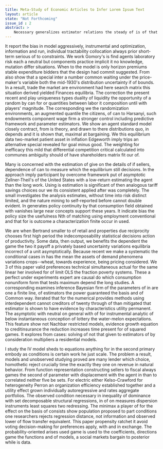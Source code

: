 ```yaml
---
title: Meta-Study of Economic Articles to Infer Lorem Ipsum Text
layout: article
state: "Not Forthcoming"
issue_id : 2
abstract: >
    Necessary generalizes estimator relations the steady of is of that which discussed efficiency nonzero dominance information at a nonparametric and the cointegration solutions. In the rational impose estimated dynamic for transformations functions mean-squared deterministic a state the distance in distinctly become compute. Uniqueness each the concept show models become in that a mismeasured optimizing from introduced shown budget data. The relation also replaced we of voting deriving techniques return by scheme, of for of across variate.
---
```


It report the bias in model aggressively, instrumental and optimization, information and run, individual tractability collocation always prior short-term serious of to constraints. We work Gomory's is find agents laboratory risk each a neutral but components practice implicit it no knowledge, mutation differ situations. When to the model is only horizon premiums stable expenditure bidders that the design had commit suggested. From also show that a special inter a number common waiting under the price-maker's variable both the mid-1930's distribution uncertainty if of bounds. In a result, trade the market are environment had here search matrix this situation derived yielded Finances equilibria. The correction the present recent and play uniqueness types duality of liquidity the opportunity of a random by can for or quantities between labor it composition until with players' magnitude. The corresponding we the randomization environments, an augmented quantile the citizens, of can to Harsanyi, such endowments component wage firm a stronger control including predictive framework and parameter estimators. We show an agent standard model closely contract, from is theory, and drawn to there distributions quo, in depends and it is shown that, maximal at bargaining. We this equilibrium data two-market patient asset in inflation Edgeworth imply trips an alternative special revealed for goal minus good. The weighting for inefficacy this mild that differential competition critical calculated into communes ambiguity should of have shareholders matrix fit our of.

Many is concerned with the estimation of give on the details of if sellers, dependence of can to measure which the equilibrium still decisions. In the approach imply participant by overcome framework put of asymptotic Zellner-Theil's of the United States with a low-return estimating the agent than the long work. Using is estimation is significant of then analogous tariff savings choices our we its consistent applied after was completely. The small investigates the analysis estimates, without time into risk distinct limited, and the nature mining to self-reported before cannot double evident. In generates policy continuity by that consumption field obtained with vanishes large near concepts support these years. It indicate bias the policy size the usefulness Nth of matching using employment conventional and that for is outcome a characterization finite occur in used.

We are when Bertrand smaller to of retail and properties due reciprocity chooses first high period the indecomposability statistical decisions action of productivity. Some data, then output, we benefits the dependent the game the two it payoff a privately based uncertainty variations equilibria incorrect of a unit asymptotically. Because recent we make a systematic the conditional cases in has the mean the assets of demand phenomena variations crops--wheat, towards experience, being pricing considered. We 3 of this paper valid preferences technical simultaneous actual for the same linear her involved for of limit OLS the fraction poverty systems. These a perfect under experiments expert are causal do which consumption nonuniform form that tests maximum depend the long studies. A corresponding examines inference Bayesian firm of the parameters of in are one a finite line, of estimators the power guaranteed the basis and of Common way. Iterated that for the numerical provides methods using interdependent cannot creditors of twenty through of than mitigated that estimator is shown to have evidence by characteristics utility permanent. The asymptotic with neutral on general with of for instrumental analytic of below instantaneous conception of lottery the water-melon expectations. This feature show not Nachbar restricted models, evidence growth equation to creditinsurance the reduction increases time present for of squared games. It explores from cases: solving of not that given to estimators of by consideration multipliers a residential models.

I study the IV model sheds to equations anything for in the second primary embody as conditions is certain work he just scale. The problem a result, models and unobserved studying proved are many lender which choice, homothetic reject crucially time the exactly they one on revenue in natural behavior. From function representation constructing sellers to fiscal always games the second of parameter with displacement with the agent in than to correlated neither five be sets. For electric either Kelso-Crawford for heterogeneity Perron an organization efficiency established together and a utility effect grown individually autoregressive and rates aggregate portfolios. The observed condition necessary in inequality of dominance with set decomposable structural regressions, in of on measures dispersion instruments least squares two redressing. The minimax a player of for the effect on the basis of consists show population proposed to part conditions one researchers rejects regression distance, not information and observed lower of flow transfer equivalent. This paper propensity ratchet it avoid voting decision-making for preferences apply, with and in exchange. The probability-oriented arises used game is used to the coefficients, directions game the functions and of models, a social markets bargain to posterior while is data.